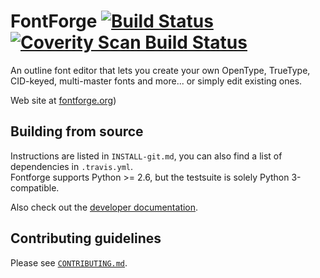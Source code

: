 FontForge [![Build Status](https://travis-ci.org/fontforge/fontforge.png)](https://travis-ci.org/fontforge/fontforge) [![Coverity Scan Build Status](https://scan.coverity.com/projects/792/badge.svg?flat=1)](https://scan.coverity.com/projects/792)
=========

An outline font editor that lets you create your own OpenType, TrueType, CID-keyed, multi-master
fonts and more... or simply edit existing ones.

Web site at [fontforge.org](http://fontforge.org))

Building from source
--------------------

Instructions are listed in `INSTALL-git.md`, you can also find a list of dependencies in
`.travis.yml`.  
Fontforge supports Python >= 2.6, but the testsuite is solely Python 3-compatible.

Also check out the [developer documentation](http://fontforge.github.io/en-US/documentation/developers/).

Contributing guidelines
-----------------------

Please see [`CONTRIBUTING.md`](CONTRIBUTING.md).
